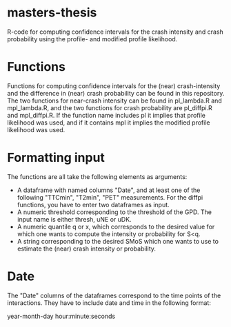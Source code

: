 # masters-thesis
R-code for computing confidence intervals for the crash intensity and crash probability using the profile- and modified profile likelihood.

# Functions
Functions for computing confidence intervals for the (near) crash-intensity and the difference in (near) crash probability can be found in this repository. The two functions for near-crash intensity can be found in pl_lambda.R and mpl_lambda.R, and the two functions for crash probability are pl_diffpi.R and mpl_diffpi.R. If the function name includes pl it implies that profile likelihood was used, and if it contains mpl it implies the modified profile likelihood was used.

# Formatting input 
The functions are all take the following elements as arguments:

  - A dataframe with named columns "Date", and at least one of the following "TTCmin", "T2min", "PET" measurements. For the diffpi functions, you have to enter two dataframes as input.
  - A numeric threshold corresponding to the threshold of the GPD. The input name is either thresh, uNE or uDK. 
  - A numeric quantile q or x, which corresponds to the desired value for which one wants to compute the intensity or probability for S<q.
  - A string corresponding to the desired SMoS which one wants to use to estimate the (near) crash intensity or probability. 

# Date
The "Date" columns of the dataframes correspond to the time points of the interactions. They have to include date and time in the following format:

year-month-day hour:minute:seconds

